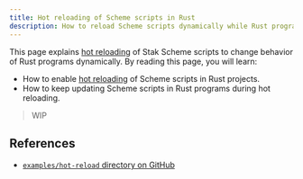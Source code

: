 ```yaml
---
title: Hot reloading of Scheme scripts in Rust
description: How to reload Scheme scripts dynamically while Rust programs keep running
---
```


This page explains [hot reloading][hot-reload] of Stak Scheme scripts to change behavior of Rust programs dynamically. By reading this page, you will learn:

- How to enable [hot reloading][hot-reload] of Scheme scripts in Rust projects.
- How to keep updating Scheme scripts in Rust programs during hot reloading.

> WIP

## References

- [`examples/hot-reload` directory on GitHub](https://github.com/raviqqe/stak/tree/main/examples/hot-reload)

[hot-reload]: https://en.wikipedia.org/wiki/Hot_swapping#Software
